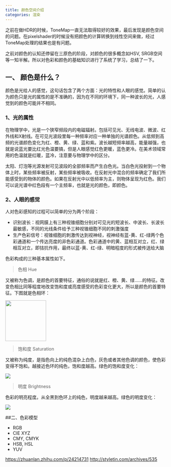 ```yaml
---
title: 颜色空间介绍
categories: 渲染
---
```

之前在做HDR的时候，ToneMap一直无法取得较好的效果，最后发现是颜色空间的问题。在pixelshader的时候没有把颜色的计算转换到线性空间来做，经过ToneMap处理的结果也是有问题。

之前对颜色的认知还停留在三原色的阶段，对颜色的很多概念如HSV, SRGB空间等一知半解。所以对色彩和颜色的基础知识进行了系统了学习，总结了一下。

## 一、 颜色是什么？
颜色是光给人的感觉，这句话包含了两个方面：光的特性和人眼的感觉。简单的认为颜色只是光的属性的是不准确的，因为在不同的环境下，同一种波长的光，人感觉到的颜色可能并不相同。
### 1、光的属性
在物理学中，光是一个狭窄频段内的电磁辐射。包括可见光、无线电波、微波、红外线和X射线。在可见光波段里每一种频率对应一种单独的光谱颜色。从低频到高频的光谱颜色变化为红、橙、黄、绿、蓝和紫。波长越短频率越高，能量越强，也就是说蓝光要比红光色温要搞，但是人眼感觉红色更暖，蓝色更冷。在美术领域常用的色温就是红暖，蓝冷，注意要与物理学中的区分。

太阳、灯泡等光源发射可见波段的全部频率而产生白色光。当白色光投射到一个物体上时，某些频率被反射，某些频率被吸收。在反射光中混合的频率确定了我们所能感受到的物体的颜色。如果在反射光中以低频率为主，则物体呈现为红色。我们可以说光谱中红色段有一个主频率，也就是光的颜色，即颜色。
### 2、人眼的感觉
人对色彩感知的过程可以简单的分为两个阶段：
- 识别波长：视网膜上有三种视锥细胞分别对可见光的短波长、中波长、长波长最敏感，不同的光线条件给予三种视锥细胞不同的刺激强度
- 生产色彩信号：视锥细胞的刺激传达到视神经，视神经有蓝-黄、红-绿两个色彩通道和一个传达亮度的非色彩通道。色彩通道中的黄、蓝相互对立，红、绿相互对立，即拮抗作用，最终以蓝-黄、红-绿、明暗程度的形式被传送给大脑

色彩构成的三种基本属性如下。
> 色相 Hue

又被称为色调，是颜色的首要特征，通俗的说就是红、橙、黄、绿……的特征。改变色相比同等程度地改变饱和度或亮度感受的色彩变化更大，所以是颜色的首要特征。下图就是色相环：

<img src="https://i.loli.net/2018/07/08/5b42195a81fd2.jpg" width=128 height=128 />

> 饱和度 Saturation

又被称为纯度，是指色向上的纯色混杂上白色，灰色或者其他色调的颜色，使色彩变得不饱和。越接近色环的纯色，饱和度越高。绿色的饱和度变化：

<img src="https://i.loli.net/2018/07/08/5b421f15450ac.png"/>

> 明度 Brightness

色彩的明亮程度。从全黑到色环上的纯色，明度越来越高。绿色的明度变化：

<img src="https://i.loli.net/2018/07/08/5b421f154374c.png"/>

##二、色彩模型
- RGB
- CIE XYZ
- CMY, CMYK
- HSB, HSL
- YUV


https://zhuanlan.zhihu.com/p/24214731
http://styletin.com/archives/535